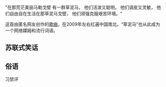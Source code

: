 


"在那荒茫美丽马勒戈壁
有一群草泥马，
他们活泼又聪明，
他们调皮又灵敏，
他们自由自在生活在那草泥马戈壁，
他们顽强克服艰苦环境。"

这首由匿名网友创作的[歌曲](https://chinadigitaltimes.net/space/%E8%8D%89%E6%B3%A5%E9%A9%AC%E4%B9%8B%E6%AD%8C)，在2009年左右红遍中国南北。“草泥马”也从此成为一个网络媒姆和流行词语。

## 苏联式笑话



## 俗语

习禁评